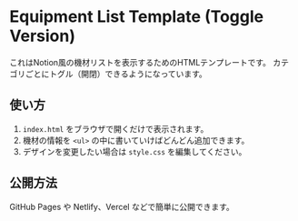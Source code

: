# Equipment List Template (Toggle Version)

これはNotion風の機材リストを表示するためのHTMLテンプレートです。
カテゴリごとにトグル（開閉）できるようになっています。

## 使い方

1. `index.html` をブラウザで開くだけで表示されます。
2. 機材の情報を `<ul>` の中に書いていけばどんどん追加できます。
3. デザインを変更したい場合は `style.css` を編集してください。

## 公開方法

GitHub Pages や Netlify、Vercel などで簡単に公開できます。
